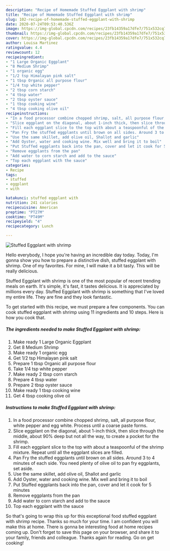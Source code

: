 ```yaml
---
description: "Recipe of Homemade Stuffed Eggplant with shrimp"
title: "Recipe of Homemade Stuffed Eggplant with shrimp"
slug: 102-recipe-of-homemade-stuffed-eggplant-with-shrimp
date: 2020-07-24T09:53:40.536Z
image: https://img-global.cpcdn.com/recipes/23fb14359a17dfe7/751x532cq70/stuffed-eggplant-with-shrimp-recipe-main-photo.jpg
thumbnail: https://img-global.cpcdn.com/recipes/23fb14359a17dfe7/751x532cq70/stuffed-eggplant-with-shrimp-recipe-main-photo.jpg
cover: https://img-global.cpcdn.com/recipes/23fb14359a17dfe7/751x532cq70/stuffed-eggplant-with-shrimp-recipe-main-photo.jpg
author: Louisa Martinez
ratingvalue: 4.4
reviewcount: 12
recipeingredient:
- "1 Large Organic Eggplant"
- "8 Medium Shrimp"
- "1 organic egg"
- "1/2 tsp Himalayan pink salt"
- "1 tbsp Organic all purpose flour"
- "1/4 tsp white pepper"
- "2 tbsp corn starch"
- "4 tbsp water"
- "2 tbsp oyster sauce"
- "1 tbsp cooking wine"
- "4 tbsp cooking olive oil"
recipeinstructions:
- "In a food processor combine chopped shrimp, salt, all purpose flour, white pepper and egg white. Process until a coarse paste forms."
- "Slice eggplant on the diagonal, about 1-inch thick, then slice through the middle, about 90% deep but not all the way, to create a pocket for the shrimp."
- "Fill each eggplant slice to the top with about a teaspoonful of the shrimp mixture. Repeat until all the eggplant slices are filled."
- "Pan Fry the stuffed eggplants until brown on all sides. Around 3 to 4 minutes of each side. You need plenty of olive oil to pan fry eggplants, set aside."
- "Use the same skillet, add olive oil, Shallot and garlic"
- "Add Oyster, water and cooking wine. Mix well and bring it to boil"
- "Put Stuffed eggplants back into the pan, cover and let it cook for 5 minutes"
- "Remove eggplants from the pan"
- "Add water to corn starch and add to the sauce"
- "Top each eggplant with the sauce"
categories:
- Recipe
tags:
- stuffed
- eggplant
- with

katakunci: stuffed eggplant with 
nutrition: 241 calories
recipecuisine: American
preptime: "PT27M"
cooktime: "PT49M"
recipeyield: "4"
recipecategory: Lunch

---
```



![Stuffed Eggplant with shrimp](https://img-global.cpcdn.com/recipes/23fb14359a17dfe7/751x532cq70/stuffed-eggplant-with-shrimp-recipe-main-photo.jpg)

Hello everybody, I hope you're having an incredible day today. Today, I'm gonna show you how to prepare a distinctive dish, stuffed eggplant with shrimp. One of my favorites. For mine, I will make it a bit tasty. This will be really delicious.



Stuffed Eggplant with shrimp is one of the most popular of recent trending meals on earth. It's simple, it's fast, it tastes delicious. It is appreciated by millions every day. Stuffed Eggplant with shrimp is something that I've loved my entire life. They are fine and they look fantastic.


To get started with this recipe, we must prepare a few components. You can cook stuffed eggplant with shrimp using 11 ingredients and 10 steps. Here is how you cook that.

<!--inarticleads1-->

##### The ingredients needed to make Stuffed Eggplant with shrimp:

1. Make ready 1 Large Organic Eggplant
1. Get 8 Medium Shrimp
1. Make ready 1 organic egg
1. Get 1/2 tsp Himalayan pink salt
1. Prepare 1 tbsp Organic all purpose flour
1. Take 1/4 tsp white pepper
1. Make ready 2 tbsp corn starch
1. Prepare 4 tbsp water
1. Prepare 2 tbsp oyster sauce
1. Make ready 1 tbsp cooking wine
1. Get 4 tbsp cooking olive oil




<!--inarticleads2-->

##### Instructions to make Stuffed Eggplant with shrimp:

1. In a food processor combine chopped shrimp, salt, all purpose flour, white pepper and egg white. Process until a coarse paste forms.
1. Slice eggplant on the diagonal, about 1-inch thick, then slice through the middle, about 90% deep but not all the way, to create a pocket for the shrimp.
1. Fill each eggplant slice to the top with about a teaspoonful of the shrimp mixture. Repeat until all the eggplant slices are filled.
1. Pan Fry the stuffed eggplants until brown on all sides. Around 3 to 4 minutes of each side. You need plenty of olive oil to pan fry eggplants, set aside.
1. Use the same skillet, add olive oil, Shallot and garlic
1. Add Oyster, water and cooking wine. Mix well and bring it to boil
1. Put Stuffed eggplants back into the pan, cover and let it cook for 5 minutes
1. Remove eggplants from the pan
1. Add water to corn starch and add to the sauce
1. Top each eggplant with the sauce




So that's going to wrap this up for this exceptional food stuffed eggplant with shrimp recipe. Thanks so much for your time. I am confident you will make this at home. There is gonna be interesting food at home recipes coming up. Don't forget to save this page on your browser, and share it to your family, friends and colleague. Thanks again for reading. Go on get cooking!
